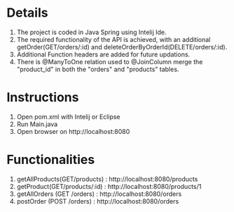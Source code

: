 # Details
1. The project is coded in Java Spring using Intelij Ide.
2. The required functionality of the API is achieved, with
   an additional getOrder(GET/orders/:id) and 
   deleteOrderByOrderId(DELETE/orders/:id).
3. Additional Function headers are added for future updations.
4. There is @ManyToOne relation used to @JoinColumn 
    merge the "product_id" in both the "orders" and "products" tables.

# Instructions
1. Open pom.xml with Intelij or Eclipse
2. Run Main.java
3. Open browser on http://localhost:8080

# Functionalities
1. getAllProducts(GET/products) : http://localhost:8080/products
2. getProduct(GET/products/:id) : http://localhost:8080/products/1
3. getAllOrders (GET /orders)   : http://localhost:8080/orders
4. postOrder (POST /orders)   : http://localhost:8080/orders

